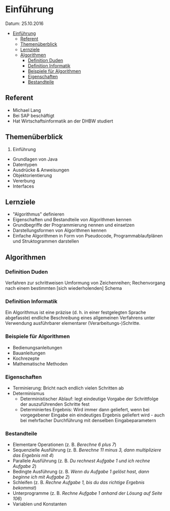 # Einführung
Datum: 25.10.2016

<!-- TOC depthFrom:2 depthTo:6 withLinks:1 updateOnSave:1 orderedList:0 -->

- [Einführung](#einführung)
	- [Referent](#referent)
	- [Themenüberblick](#themenüberblick)
	- [Lernziele](#lernziele)
	- [Algorithmen](#algorithmen)
		- [Definition Duden](#definition-duden)
		- [Definition Informatik](#definition-informatik)
		- [Beispiele für Algorithmen](#beispiele-für-algorithmen)
		- [Eigenschaften](#eigenschaften)
		- [Bestandteile](#bestandteile)

<!-- /TOC -->

## Referent
* Michael Lang
* Bei SAP beschäftigt
* Hat Wirtschaftsinformatik an der DHBW studiert

## Themenüberblick
1. Einführung
* Grundlagen von Java
* Datentypen
* Ausdrücke & Anweisungen
* Objektorientierung
* Vererbung
* Interfaces

## Lernziele
* "Algorithmus" definieren
* Eigenschaften und Bestandteile von Algorithmen kennen
* Grundbegriffe der Programmierung nennen und einsetzen
* Darstellungsformen von Algorithmen kennen
* Einfache Algorithmen in Form von Pseudocode, Programmablaufplänen und Struktogrammen darstellen

## Algorithmen
### Definition Duden
Verfahren zur schrittweisen Umformung von Zeichenreihen; Rechenvorgang nach einem bestimmten [sich wiederholenden] Schema

### Definition Informatik
Ein Algorithmus ist eine präzise (d. h. in einer festgelegten Sprache abgefasste) endliche Beschreibung eines allgemeinen Verfahrens unter Verwendung ausführbarer elementarer (Verarbeitungs-)Schritte.

### Beispiele für Algorithmen
* Bedienungsanleitungen
* Bauanleitungen
* Kochrezepte
* Mathematische Methoden

### Eigenschaften
* Terminierung: Bricht nach endlich vielen Schritten ab
* Determinismus
  * Deterministischer Ablauf: legt eindeutige Vorgabe der Schrittfolge der auszuführenden Schritte fest
  * Determiniertes Ergebnis: Wird immer dann geliefert, wenn bei vorgegebener Eingabe ein eindeutiges Ergebnis geliefert wird - auch bei mehrfacher Durchführung mit denselben Eingabeparametern

### Bestandteile
* Elementare Operationen (z. B. *Berechne 6 plus 7*)
* Sequenzielle Ausführung (z. B. *Berechne 11 minus 3, dann multipliziere das Ergebnis mit 4*)
* Parallele Ausführung (z. B. *Du rechnest Aufgabe 1 und ich rechne Aufgabe 2*)
* Bedingte Ausführung (z. B. *Wenn du Aufgabe 1 gelöst hast, dann beginne ich mit Aufgabe 2*)
* Schleifen (z. B. *Rechne Aufgabe 1, bis du das richtige Ergebnis bekommst*)
* Unterprogramme (z. B. *Rechne Aufgabe 1 anhand der Lösung auf Seite 106*)
* Variablen und Konstanten  
